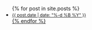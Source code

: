 <ul>
  {% for post in site.posts %}
    <li>
      <a href="{{ post.url }}"{{ post.title }}</a>
      <small>{{ post.date | date: "%-d %B %Y" }}</small>
    </li>
  {% endfor %}
</ul>

